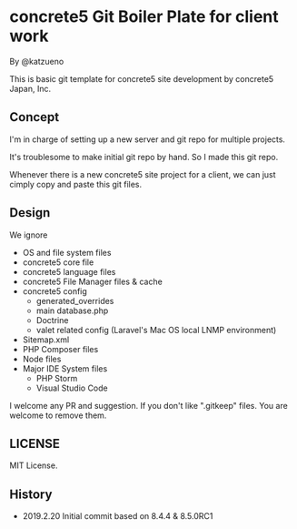 # concrete5 Git Boiler Plate for client work

By @katzueno

This is basic git template for concrete5 site development by concrete5 Japan, Inc.

## Concept

I'm in charge of setting up a new server and git repo for multiple projects.

It's troublesome to make initial git repo by hand. So I made this git repo.

Whenever there is a new concrete5 site project for a client, we can just cimply copy and paste this git files.

## Design

We ignore

- OS and file system files
- concrete5 core file
- concrete5 language files
- concrete5 File Manager files & cache
- concrete5 config
    - generated_overrides
    - main database.php
    - Doctrine
    - valet related config (Laravel's Mac OS local LNMP environment)
- Sitemap.xml
- PHP Composer files
- Node files
- Major IDE System files
    - PHP Storm
    - Visual Studio Code

I welcome any PR and suggestion.
If you don't like ".gitkeep" files. You are welcome to remove them.

## LICENSE

MIT License.

## History

- 2019.2.20 Initial commit based on 8.4.4 & 8.5.0RC1